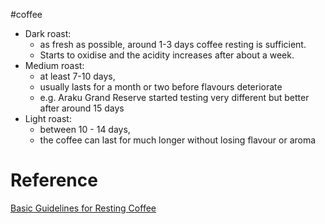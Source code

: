 #coffee 

- Dark roast: 
	- as fresh as possible, around 1-3 days coffee resting is sufficient. 
	- Starts to oxidise and the acidity increases after about a week.
- ﻿﻿Medium roast: 
	- at least 7-10 days, 
	- usually lasts for a month or two before flavours deteriorate
	- e.g. Araku Grand Reserve started testing very different but better after around 15 days
- ﻿﻿Light roast: 
	- between 10 - 14 days, 
	- the coffee can last for much longer without losing flavour or aroma

# Reference 
[Basic Guidelines for Resting Coffee](https://berto-online.com/coffee-resting/)
